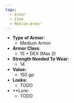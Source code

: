 ```yaml
---
tags:
  - Armor
  - Item
  - Medium-Armor
---
```

- __Type of Armor__:
	* Medium Armor
- __Armor Class__:
	* 15 + DEX (Max 2)
- __Strength Needed To Wear__:
	* 14
- **Value:**
	- 150 gp
- **Looks:**
	- TODO
- **Lore:
	- TODO

